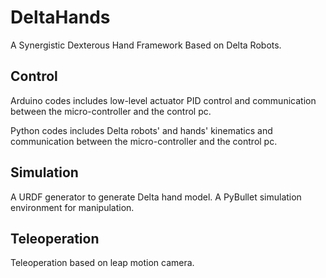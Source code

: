 # DeltaHands
A Synergistic Dexterous Hand Framework Based on Delta Robots.

## Control
Arduino codes includes low-level actuator PID control and communication between the micro-controller and the control pc.

Python codes includes Delta robots' and hands' kinematics and communication between the micro-controller and the control pc.

## Simulation
A URDF generator to generate Delta hand model.
A PyBullet simulation environment for manipulation.

## Teleoperation
Teleoperation based on leap motion camera.
